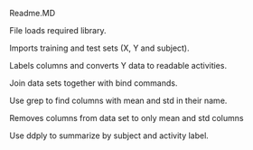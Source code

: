 Readme.MD

File loads required library.

Imports training and test sets (X, Y and subject).

Labels columns and converts Y data to readable activities.

Join data sets together with bind commands.

Use grep to find columns with mean and std in their name.

Removes columns from data set to only mean and std columns

Use ddply to summarize by subject and activity label.